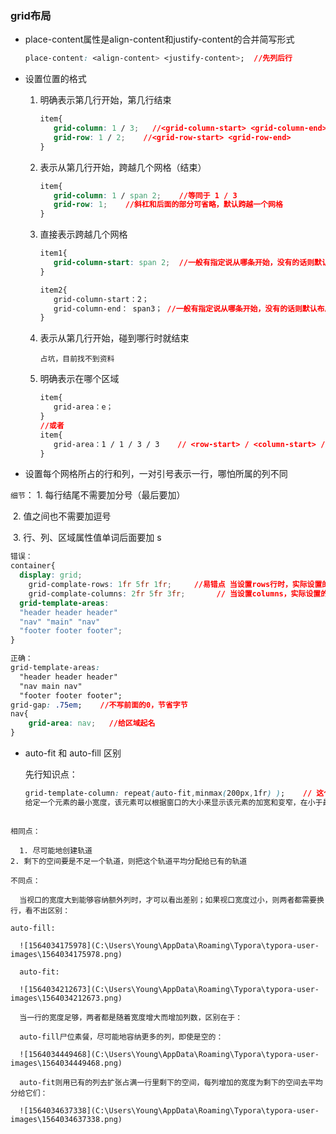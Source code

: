 ### grid布局

- place-content属性是align-content和justify-content的合并简写形式

  ```css
  place-content: <align-content> <justify-content>;  //先列后行
  ```

- 设置位置的格式

  1. 明确表示第几行开始，第几行结束

     ```css
     item{
     	grid-column: 1 / 3;	  //<grid-column-start> <grid-column-end>
     	grid-row: 1 / 2;	//<grid-row-start> <grid-row-end>
     }
     ```

  2. 表示从第几行开始，跨越几个网格（结束）

     ```css
     item{
     	grid-column: 1 / span 2;    //等同于 1 / 3
     	grid-row: 1;    //斜杠和后面的部分可省略，默认跨越一个网格
     }
     ```

  3. 直接表示跨越几个网格

     ```css
     item1{
     	grid-column-start: span 2;  //一般有指定说从哪条开始，没有的话则默认布局
     }
     
     item2{
     	grid-column-start：2；
     	grid-column-end： span3； //一般有指定说从哪条开始，没有的话则默认布局
     }
     ```

  4. 表示从第几行开始，碰到哪行时就结束

     ```
     占坑，目前找不到资料
     ```

  5. 明确表示在哪个区域

     ```css
     item{
     	grid-area：e；
     }
     //或者
     item{
     	grid-area：1 / 1 / 3 / 3    // <row-start> / <column-start> / <row-end> / <column-end>先一起设置开头，再一起设置结尾
     }
     ```



-  设置每个网格所占的行和列，一对引号表示一行，哪怕所属的列不同

  `细节`： 1. 每行结尾不需要加分号（最后要加）

  ​			 2. 值之间也不需要加逗号

  ​			 3. 行、列、区域属性值单词后面要加 s 

  ```css
  错误：
  container{
  	display: grid;
      grid-complate-rows: 1fr 5fr 1fr;     //易错点 当设置rows行时，实际设置的是视觉上的高
      grid-complate-columns: 2fr 5fr 3fr;		// 当设置columns，实际设置的是视觉上的宽度
  	grid-template-areas:
  	"header header header" 
  	"nav" "main" "nav"
  	"footer footer footer";
  }
  
  正确：
  grid-template-areas:
  	"header header header" 
  	"nav main nav"
  	"footer footer footer";
  grid-gap: .75em;    //不写前面的0，节省字节
  nav{
      grid-area: nav;   //给区域起名
  }
  ```

  

- auto-fit 和 auto-fill 区别

  先行知识点：

  ```css
  grid-template-column: repeat(auto-fit,minmax(200px,1fr) );    // 这个格式看起来虽然复杂，但和函数repeat()一样的，auto-fit为重复的数量，minmax(200px,1fr)为重复的值
  给定一个元素的最小宽度，该元素可以根据窗口的大小来显示该元素的加宽和变窄，在小于最小宽度时换行
```
  
相同点：
  
  1. 尽可能地创建轨道
2. 剩下的空间要是不足一个轨道，则把这个轨道平均分配给已有的轨道
  
不同点：
  
  当视口的宽度大到能够容纳额外列时，才可以看出差别；如果视口宽度过小，则两者都需要换行，看不出区别：
  
auto-fill:
  
  ![1564034175978](C:\Users\Young\AppData\Roaming\Typora\typora-user-images\1564034175978.png)
  
  auto-fit:
  
  ![1564034212673](C:\Users\Young\AppData\Roaming\Typora\typora-user-images\1564034212673.png)
  
  当一行的宽度足够，两者都是随着宽度增大而增加列数，区别在于：
  
  auto-fill尸位素餐，尽可能地容纳更多的列，即使是空的：
  
  ![1564034449468](C:\Users\Young\AppData\Roaming\Typora\typora-user-images\1564034449468.png)
  
  auto-fit则用已有的列去扩张占满一行里剩下的空间，每列增加的宽度为剩下的空间去平均分给它们：
  
  ![1564034637338](C:\Users\Young\AppData\Roaming\Typora\typora-user-images\1564034637338.png)
  
  
  
  